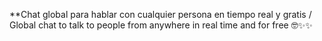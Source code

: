 **Chat global para hablar con cualquier persona en tiempo real y gratis / Global chat to talk to people from anywhere in real time and for free 🤓✨✨
